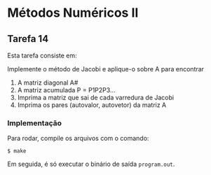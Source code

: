 # Métodos Numéricos II

## Tarefa 14

Esta tarefa consiste em:

Implemente o método de Jacobi e aplique-o sobre A para encontrar

1. A matriz diagonal A#
2. A matriz acumulada P = P1P2P3...
3. Imprima a matriz que sai de cada varredura de Jacobi
4. Imprima os pares (autovalor, autovetor) da matriz A

### Implementação

Para rodar, compile os arquivos com o comando:

```
$ make
```

Em seguida, é só executar o binário de saída `program.out`.
